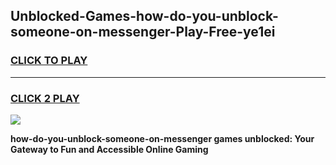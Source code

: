 
## Unblocked-Games-how-do-you-unblock-someone-on-messenger-Play-Free-ye1ei
<h3>
<a href="https://premium76.site?title=how-do-you-unblock-someone-on-messenger&ref=12A">CLICK TO PLAY</a></h3>
<hr>

<h3>
<a href="https://premium76.site?title=how-do-you-unblock-someone-on-messenger&ref=12A">CLICK 2 PLAY</a>
  
</h3>

<a href="https://premium76.site?title=how-do-you-unblock-someone-on-messenger&ref=12A"><img src="https://clearcache.store/games.png"></a>


**how-do-you-unblock-someone-on-messenger games unblocked: Your Gateway to Fun and Accessible Online Gaming**
